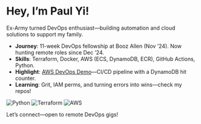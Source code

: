 # Hey, I’m Paul Yi!
Ex-Army turned DevOps enthusiast—building automation and cloud solutions to support my family.

- **Journey**: 11-week DevOps fellowship at Booz Allen (Nov ’24). Now hunting remote roles since Dec ’24.
- **Skills**: Terraform, Docker, AWS (ECS, DynamoDB, ECR), GitHub Actions, Python.
- **Highlight**: [AWS DevOps Demo](https://github.com/paulcyi/aws-devops-demo)—CI/CD pipeline with a DynamoDB hit counter.
- **Learning**: Grit, IAM perms, and turning errors into wins—check my repos!

![Python](https://img.shields.io/badge/python-3.9-blue)
![Terraform](https://img.shields.io/badge/terraform-1.5.7-purple)
![AWS](https://img.shields.io/badge/AWS-Cloud-orange)

Let’s connect—open to remote DevOps gigs!
